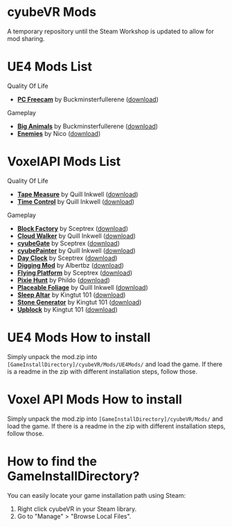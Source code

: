 # cyubeVR Mods

A temporary repository until the Steam Workshop is updated to allow for mod sharing.

# UE4 Mods List

Quality Of Life
- **[PC Freecam](https://github.com/CyubeVR-Modding/cyubeVR-Mods/blob/main/Quality%20Of%20Life/PCMovement__V1.zip)** by Buckminsterfullerene ([download](https://github.com/CyubeVR-Modding/cyubeVR-Mods/raw/main/Quality%20Of%20Life/PCMovement__V1.zip))

Gameplay
- **[Big Animals](https://github.com/CyubeVR-Modding/cyubeVR-Mods/tree/main/Gameplay/BigAnimals__V1.zip)** by Buckminsterfullerene ([download](https://github.com/CyubeVR-Modding/cyubeVR-Mods/raw/main/Gameplay/BigAnimals__V1.zip))
- **[Enemies](https://github.com/CyubeVR-Modding/cyubeVR-Mods/tree/main/Gameplay/Ennemies__V1.zip)** by Nico ([download](https://github.com/CyubeVR-Modding/cyubeVR-Mods/raw/main/Gameplay/Ennemies__V1.zip))

# VoxelAPI Mods List

Quality Of Life
- **[Tape Measure](https://github.com/cyubeVR-Modding/cyubeVR-Mods/blob/f4b5dc83e589d3108c6f899602687246adc7a813/Quality%20Of%20Life/Tape%20Measure.zip)** by Quill Inkwell ([download](https://github.com/cyubeVR-Modding/cyubeVR-Mods/raw/main/Quality%20Of%20Life/Tape%20Measure.zip))
- **[Time Control](https://github.com/cyubeVR-Modding/cyubeVR-Mods/blob/e02bc39a4eb02bb5d1395673deaefa256b911de8/Quality%20Of%20Life/TimeControl.zip)** by Quill Inkwell ([download](https://github.com/cyubeVR-Modding/cyubeVR-Mods/raw/main/Quality%20Of%20Life/TimeControl.zip))

Gameplay
- **[Block Factory](https://github.com/cyubeVR-Modding/cyubeVR-Mods/blob/2aefd5601f472c09c2769d7111932552928dddca/Gameplay/BlockFactory_v01.zip)** by Sceptrex ([download](https://drive.google.com/file/d/1gDayy3SHw1--_Uvx-wCIpoQocU2C9Kli/view?usp=sharing))
- **[Cloud Walker](https://github.com/cyubeVR-Modding/cyubeVR-Mods/blob/6ffe699318c33e9acdce8f207c4acced078120b5/Gameplay/CloudWalker.zip)** by Quill Inkwell ([download](https://github.com/cyubeVR-Modding/cyubeVR-Mods/raw/main/Gameplay/CloudWalker.zip))
- **[cyubeGate](https://drive.google.com/file/d/1qBa3fLHD5NZwAjZYNMdJZADOe6gq0jMA/view?usp=sharing)** by Sceptrex ([download](https://drive.google.com/file/d/1qBa3fLHD5NZwAjZYNMdJZADOe6gq0jMA/view?usp=sharing))
- **[cyubePainter](https://github.com/cyubeVR-Modding/cyubeVR-Mods/blob/main/Gameplay/CyubePainter.zip)** by Quill Inkwell ([download](https://github.com/cyubeVR-Modding/cyubeVR-Mods/raw/main/Gameplay/CyubePainter.zip))
- **[Day Clock](https://drive.google.com/file/d/1P9CAPBnwJwmKsF_r0l4ZnY4RYqShL8Zi/view?usp=sharing)** by Sceptrex ([download](https://drive.google.com/file/d/1P9CAPBnwJwmKsF_r0l4ZnY4RYqShL8Zi/view?usp=sharing))
- **[Digging Mod](https://github.com/cyubeVR-Modding/cyubeVR-Mods/blob/main/Gameplay/DiggingMod_v1.0.zip)** by Albertbz ([download](https://github.com/cyubeVR-Modding/cyubeVR-Mods/raw/main/Gameplay/DiggingMod_v1.0.zip))
- **[Flying Platform](https://drive.google.com/file/d/1HWfcqO0YjkSc7bsqCcc6VNNouS3hxkrM/view?usp=sharing)** by Sceptrex ([download](https://drive.google.com/file/d/1HWfcqO0YjkSc7bsqCcc6VNNouS3hxkrM/view?usp=sharing))
- **[Pixie Hunt](https://github.com/cyubeVR-Modding/cyubeVR-Mods/blob/830844dd74d95fef0552a496f360ae95bcfe453b/Gameplay/PixieHunt.zip)** by Phildo ([download](https://github.com/cyubeVR-Modding/cyubeVR-Mods/raw/main/Gameplay/PixieHunt.zip))
- **[Placeable Foliage](https://github.com/cyubeVR-Modding/cyubeVR-Mods/blob/8c845c84cd364b48b7145ce59bf10fd4e936302a/Gameplay/PlaceableFoliage.zip)** by Quill Inkwell ([download](https://github.com/cyubeVR-Modding/cyubeVR-Mods/raw/main/Gameplay/PlaceableFoliage.zip))
- **[Sleep Altar](https://sites.google.com/view/retrocitycenter/cyubevr/api-blocks#h.wmfa73ya3d23)** by Kingtut 101 ([download](https://sites.google.com/view/retrocitycenter/cyubevr/api-blocks#h.wmfa73ya3d23))
- **[Stone Generator](https://sites.google.com/view/retrocitycenter/cyubevr/api-blocks#h.yikg7tnx56ju)** by Kingtut 101 ([download](https://sites.google.com/view/retrocitycenter/cyubevr/api-blocks#h.yikg7tnx56ju))
- **[Upblock](https://sites.google.com/view/retrocitycenter/cyubevr/api-blocks#h.tybvhxm5tnzb)** by Kingtut 101 ([download](https://sites.google.com/view/retrocitycenter/cyubevr/api-blocks#h.tybvhxm5tnzb))

# UE4 Mods How to install 

Simply unpack the mod.zip into `[GameInstallDirectory]/cyubeVR/Mods/UE4Mods/` and load the game. If there is a readme in the zip with different installation steps, follow those.

# Voxel API Mods How to install

Simply unpack the mod.zip into `[GameInstallDirectory]/cyubeVR/Mods/` and load the game. If there is a readme in the zip with different installation steps, follow those.

# How to find the GameInstallDirectory?

You can easily locate your game installation path using Steam:
1. Right click cyubeVR in your Steam library.
2. Go to "Manage" > "Browse Local Files".
